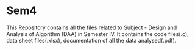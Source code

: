 # Sem4

This Repository contains all the files related to Subject - Design and Analysis of Algorithm (DAA) in Semester IV.
It contains the code files(.c), data sheet files(.xlsx), documentation of all the data analysed(.pdf).
